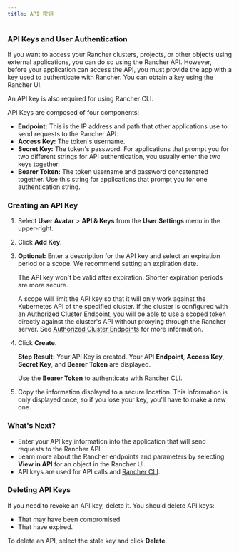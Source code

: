 ```yaml
---
title: API 密钥
---
```


### API Keys and User Authentication

If you want to access your Rancher clusters, projects, or other objects using external applications, you can do so using the Rancher API. However, before your application can access the API, you must provide the app with a key used to authenticate with Rancher. You can obtain a key using the Rancher UI.

An API key is also required for using Rancher CLI.

API Keys are composed of four components:

* **Endpoint:** This is the IP address and path that other applications use to send requests to the Rancher API.
* **Access Key:** The token's username.
* **Secret Key:** The token's password. For applications that prompt you for two different strings for API authentication, you usually enter the two keys together.
* **Bearer Token:** The token username and password concatenated together. Use this string for applications that prompt you for one authentication string.

### Creating an API Key

1. Select **User Avatar** > **API & Keys** from the **User Settings** menu in the upper-right.

2. Click **Add Key**.

3. **Optional:** Enter a description for the API key and select an expiration period or a scope. We recommend setting an expiration date.

   The API key won't be valid after expiration. Shorter expiration periods are more secure.

   A scope will limit the API key so that it will only work against the Kubernetes API of the specified cluster. If the cluster is configured with an Authorized Cluster Endpoint, you will be able to use a scoped token directly against the cluster's API without proxying through the Rancher server. See [Authorized Cluster Endpoints](/docs/overview/architecture/#4-authorized-cluster-endpoint) for more information.

4. Click **Create**.

   **Step Result:** Your API Key is created. Your API **Endpoint**, **Access Key**, **Secret Key**, and **Bearer Token** are displayed.

   Use the **Bearer Token** to authenticate with Rancher CLI.

5. Copy the information displayed to a secure location. This information is only displayed once, so if you lose your key, you'll have to make a new one.

### What's Next?

* Enter your API key information into the application that will send requests to the Rancher API.
* Learn more about the Rancher endpoints and parameters by selecting **View in API** for an object in the Rancher UI.
* API keys are used for API calls and [Rancher CLI](/docs/cli).

### Deleting API Keys

If you need to revoke an API key, delete it. You should delete API keys:

* That may have been compromised.
* That have expired.

To delete an API, select the stale key and click **Delete**.


